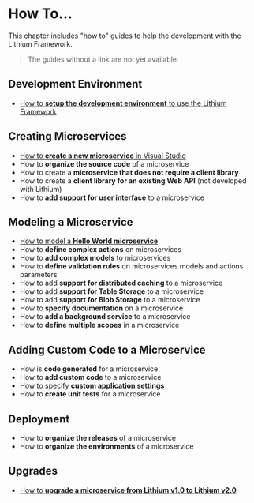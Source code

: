 # How To...

This chapter includes "how to" guides to help the development with the Lithium Framework.

> The guides without a link are not yet available.

## Development Environment

- [How to **setup the development environment** to use the Lithium Framework](./howto-setup-devopment-environment.md)

## Creating Microservices

- [How to **create a new microservice** in Visual Studio](./howto-create-new-microservice.md)
- How to **organize the source code** of a microservice
- How to create a **microservice that does not require a client library**
- How to create a **client library for an existing Web API** (not developed with Lithium)
- How to **add support for user interface** to a microservice

## Modeling a Microservice

- [How to model a **Hello World microservice**](./howto-model-hello-world.md)
- How to **define complex actions** on microservices
- How to **add complex models** to microservices
- How to **define validation rules** on microservices models and actions parameters
- How to add **support for distributed caching** to a microservice
- How to add **support for Table Storage** to a microservice
- How to add **support for Blob Storage** to a microservice
- How to **specify documentation** on a microservice
- How to **add a background service** to a microservice
- How to **define multiple scopes** in a microservice

## Adding Custom Code to a Microservice

- How is **code generated** for a microservice
- How to **add custom code** to a microservice
- How to specify **custom application settings**
- How to **create unit tests** for a microservice

## Deployment

- How to **organize the releases** of a microservice
- How to **organize the environments** of a microservice

## Upgrades

- [How to **upgrade a microservice from Lithium v1.0 to Lithium v2.0**](./how-to-migration-to-lithium-2.0/README.md)